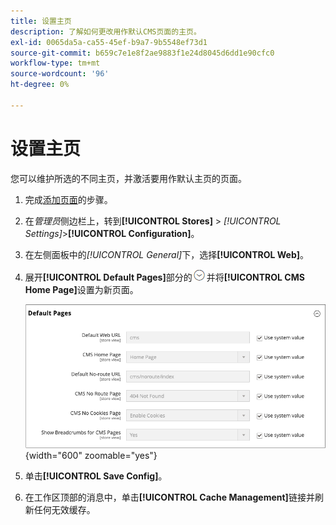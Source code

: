 ```yaml
---
title: 设置主页
description: 了解如何更改用作默认CMS页面的主页。
exl-id: 0065da5a-ca55-45ef-b9a7-9b5548ef73d1
source-git-commit: b659c7e1e8f2ae9883f1e24d8045d6dd1e90cfc0
workflow-type: tm+mt
source-wordcount: '96'
ht-degree: 0%

---
```


# 设置主页

您可以维护所选的不同主页，并激活要用作默认主页的页面。

1. 完成[添加页面](page-add.md)的步骤。

1. 在&#x200B;_管理员_&#x200B;侧边栏上，转到&#x200B;**[!UICONTROL Stores]** > _[!UICONTROL Settings]_>**[!UICONTROL Configuration]**。

1. 在左侧面板中的&#x200B;_[!UICONTROL General]_&#x200B;下，选择&#x200B;**[!UICONTROL Web]**。

1. 展开&#x200B;**[!UICONTROL Default Pages]**&#x200B;部分的![扩展选择器](../assets/icon-display-expand.png)并将&#x200B;**[!UICONTROL CMS Home Page]**&#x200B;设置为新页面。

   ![Web默认页面配置](./assets/web-default-pages.png){width="600" zoomable="yes"}

1. 单击&#x200B;**[!UICONTROL Save Config]**。

1. 在工作区顶部的消息中，单击&#x200B;**[!UICONTROL Cache Management]**&#x200B;链接并刷新任何无效缓存。
